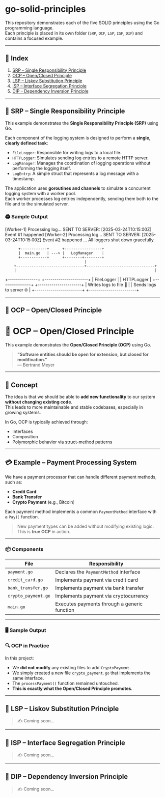 # go-solid-principles

This repository demonstrates each of the five SOLID principles using the Go programming language.  
Each principle is placed in its own folder (`SRP`, `OCP`, `LSP`, `ISP`, `DIP`) and contains a focused example.

---

## 📘 Index

1. [SRP – Single Responsibility Principle](#-srp--single-responsibility-principle)
2. [OCP – Open/Closed Principle](#-ocp--openclosed-principle)
3. [LSP – Liskov Substitution Principle](#-lsp--liskov-substitution-principle)
4. [ISP – Interface Segregation Principle](#-isp--interface-segregation-principle)
5. [DIP – Dependency Inversion Principle](#-dip--dependency-inversion-principle)

---

## 🔹 SRP – Single Responsibility Principle

This example demonstrates the **Single Responsibility Principle (SRP)** using Go.

Each component of the logging system is designed to perform a **single, clearly defined task**:

- `FileLogger`: Responsible for writing logs to a local file.
- `HTTPLogger`: Simulates sending log entries to a remote HTTP server.
- `LogManager`: Manages the coordination of logging operations without performing the logging itself.
- `LogEntry`: A simple struct that represents a log message with a timestamp.

The application uses **goroutines and channels** to simulate a concurrent logging system with a worker pool.  
Each worker processes log entries independently, sending them both to the file and to the simulated server.

### 🖨️ Sample Output
[Worker-1] Processing log...
SENT TO SERVER: [2025-03-24T10:15:00Z] Event #1 happened
[Worker-2] Processing log...
SENT TO SERVER: [2025-03-24T10:15:00Z] Event #2 happened
...
All loggers shut down gracefully.

          +------------+      +-----------------+
          |  main.go   | ---> |   LogManager    |
          +------------+      +--------+--------+
                                        |
        +-------------------------------+-------------------------------+
        |                                                               |
+---------------+                                         +----------------------+
|  FileLogger   |                                         |     HTTPLogger       |
+---------------+                                         +----------------------+
| Writes logs to file  📝 |                              | Sends logs to server 🌐 |
+------------------------+                              +------------------------+


---

## 🔹 OCP – Open/Closed Principle

# 🧱 OCP – Open/Closed Principle

This example demonstrates the **Open/Closed Principle (OCP)** using Go.

> **"Software entities should be open for extension, but closed for modification."**  
> — Bertrand Meyer

---

## 🧠 Concept

The idea is that we should be able to **add new functionality** to our system **without changing existing code**.  
This leads to more maintainable and stable codebases, especially in growing systems.

In Go, OCP is typically achieved through:
- Interfaces
- Composition
- Polymorphic behavior via struct-method patterns

---

## 💳 Example – Payment Processing System

We have a payment processor that can handle different payment methods, such as:

- **Credit Card**
- **Bank Transfer**
- **Crypto Payment** (e.g., Bitcoin)

Each payment method implements a common `PaymentMethod` interface with a `Pay()` function.

> New payment types can be added without modifying existing logic.  
> This is **true OCP** in action.

---

### 📦 Components

| File                | Responsibility                              |
|---------------------|----------------------------------------------|
| `payment.go`        | Declares the `PaymentMethod` interface       |
| `credit_card.go`    | Implements payment via credit card           |
| `bank_transfer.go`  | Implements payment via bank transfer         |
| `crypto_payment.go` | Implements payment via cryptocurrency        |
| `main.go`           | Executes payments through a generic function |

---

### 🖥️ Sample Output

### 🔍 OCP in Practice

In this project:

- We **did not modify** any existing files to add `CryptoPayment`.
- We simply created a new file `crypto_payment.go` that implements the same interface.
- The `processPayment()` function remained untouched.
- **This is exactly what the Open/Closed Principle promotes.**

---

## 🔹 LSP – Liskov Substitution Principle

> ✍️ Coming soon...

---

## 🔹 ISP – Interface Segregation Principle

> ✍️ Coming soon...

---

## 🔹 DIP – Dependency Inversion Principle

> ✍️ Coming soon...


